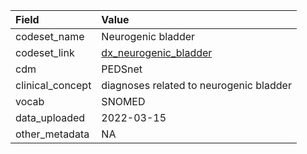 |Field            |Value                                   |
|:----------------|:---------------------------------------|
|codeset_name     |Neurogenic bladder                      |
|codeset_link     |[dx_neurogenic_bladder](https://github.com/PEDSnet/Variable-Dictionary/blob/main/condition/dx_neurogenic_bladder.csv)|
|cdm              |PEDSnet                                 |
|clinical_concept |diagnoses related to neurogenic bladder |
|vocab            |SNOMED                                  |
|data_uploaded    |2022-03-15                              |
|other_metadata   |NA                                      |
